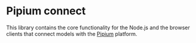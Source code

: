 # Pipium connect

This library contains the core functionality for the Node.js and the browser clients that connect models with the [Pipium](https://pipium.com) platform.

